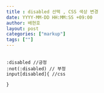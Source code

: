 ```yaml
---
title : disabled 선택 , CSS 색상 변경
date: YYYY-MM-DD HH:MM:SS +09:00
author: 배현호
layout: post
categories: ["markup"]
tags: [""]
---
```




<pre>
<code>
:disabled //긍정
:not(:disabled) // 부정
input[disabled]{ //css
    
}
</code>
</pre>
